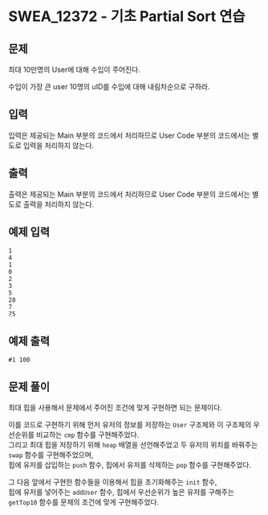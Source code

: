 # SWEA_12372 - 기초 Partial Sort 연습

## 문제

최대 10만명의 User에 대해 수입이 주어진다.

수입이 가장 큰 user 10명의 uID를 수입에 대해 내림차순으로 구하라.

## 입력

입력은 제공되는 Main 부분의 코드에서 처리하므로 User Code 부분의 코드에서는 별도로 입력을 처리하지 않는다.

## 출력

출력은 제공되는 Main 부분의 코드에서 처리하므로 User Code 부분의 코드에서는 별도로 출력을 처리하지 않는다.

## 예제 입력

```
1
4
1
0
2
3
5
28
7
75
```

## 예제 출력

```
#1 100
```

## 문제 풀이

최대 힙을 사용해서 문제에서 주어진 조건에 맞게 구현하면 되는 문제이다.

이를 코드로 구현하기 위해 먼저 유저의 정보를 저장하는 `User` 구조체와 이 구조체의 우선순위를 비교하는 `cmp` 함수를 구현해주었다.  
그리고 최대 힙을 저장하기 위해 `heap` 배열을 선언해주었고 두 유저의 위치를 바꿔주는 `swap` 함수를 구현해주었으며,  
힙에 유저를 삽입하는 `push` 함수, 힙에서 유저를 삭제하는 `pop` 함수를 구현해주었다.

그 다음 앞에서 구현한 함수들을 이용해서 힙을 초기화해주는 `init` 함수,  
힙에 유저를 넣어주는 `addUser` 함수, 힙에서 우선순위가 높은 유저를 구해주는 `getTop10` 함수를 문제의 조건에 맞게 구현해주었다.
